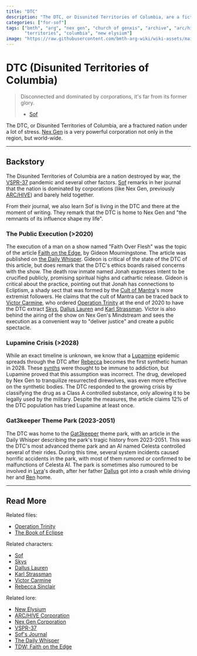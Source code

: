 ```yaml
---
title: "DTC"
description: "The DTC, or Disunited Territories of Columbia, are a fictional location."
categories: ["for-sof"]
tags: ["bmth", "arg", "nex gen", "church of genxis", "archive", "arc/hive", "mantra", "cult", "youtopia", "dtc", "divided", 
       "territories", "columbia", "new elysium"]
image: "https://raw.githubusercontent.com/bmth-arg-wiki/wiki-assets/main/characters/unknown.png"
---
```


# DTC (Disunited Territories of Columbia)

> Disconnected and dominated by corporations, it's far from its former glory.
> 
> - [Sof](../characters/sof)

The DTC, or Disunited Territories of Columbia, are a fractured nation under a lot 
of stress. [Nex Gen](nex-gen-corporation) is a very powerful corporation not only in the 
region, but world-wide.

***

## Backstory

The Disunited Territories of Columbia are a nation destroyed by war, the [VSPR-37](vspr37) pandemic 
and several other factors. [Sof](../characters/sof) remarks in her journal that the nation is 
dominated by corporations (like Nex Gen, previously [ARC/HIVE](archive)) and barely held together.

From their journal, we also learn Sof is living in the DTC and there at the moment of writing. 
They remark that the DTC is home to Nex Gen and "the remnants of its influence shape my life".

### The Public Execution (>2020)

The execution of a man on a show named "Faith Over Flesh" was the topic of the article [Faith on the Edge](tdw-faithedge), 
by Gideon Mourningstone. The article was published on [the Daily Whisper](webbrowser). Gideon is critical of the state of the DTC 
of this article, but does remark that the DTC's ethics boards raised concerns with the show. The death row inmate named 
Jonah expresses intent to be crucified publicly, promising spiritual highs and cathartic release. 
Gideon is critical about the practice, pointing out that Jonah has connections to Ecliptism, a shady sect that was formed 
by the [Cult of Mantra](mantra)'s more extremist followers. He claims that the cult of Mantra can be traced back to 
[Victor Carmine](../characters/victor-carmine), who ordered [Operation Trinity](../for-sof/trinity_document) at the end of 
2020 to have the DTC extract [Skys](../characters/skys), [Dallus Lauren](../characters/dallus-lauren) and 
[Karl Strassman](../characters/strassman). Victor is also behind the airing of the show on Nex Gen's 
Mindstream and sees the execution as a convenient way to "deliver justice" and create a public spectacle.

### Lupamine Crisis (>2028)

While an exact timeline is unknown, we know that a [Lupamine](lupamine) epidemic spreads through the DTC 
after [Rebecca](../characters/rebecca) becomes the first synthetic human in 2028. These [synths](synths) were thought to be 
immune to addiction, but Lupamine proved that this assumption was incorrect. The drug, developed by Nex Gen to tranquilize 
resurrected direwolves, was even more effective on the synthetic bodies.
The DTC responded to the growing crisis by classifying the drug as a Class A controlled substance, only allowing it to 
be legally used by the military. Despite the measures, the article claims 12% of the DTC population has 
tried Lupamine at least once.

### Gat3keeper Theme Park (2023-2051)

The DTC was home to the [Gat3keeper](tdw-gatekeeper) theme park, with an article in the Daily Whisper 
describing the park's tragic history from 2023-2051. This was the DTC's most advanced theme park and an AI named Celesta 
controlled several of their rides. During this time, several system incidents caused 
horrific accidents in the park, with most of them rumored or confirmed to be malfunctions of Celesta AI. 
The park is sometimes also rumoured to be involved in [Lyra](../characters/lyra-lauren)'s death, after her father [Dallus](../characters/dallus-lauren) 
got into a crash while driving her and [Ren](../characters/ren) home.

***

## Read More

Related files:

- [Operation Trinity](../for-sof/trinity_document)
- [The Book of Eclipse](../for-sof/book-of-eclipse)

Related characters:

- [Sof](../characters/sof)
- [Skys](../characters/skys)
- [Dallus Lauren](../characters/dallus-lauren)
- [Karl Strassman](../characters/strassman)
- [Victor Carmine](../characters/victor-carmine)
- [Rebecca Sinclair](../characters/rebecca)

Related lore:

- [New Elysium](new-elysium)
- [ARC/HIVE Corporation](archive)
- [Nex Gen Corporation](nex-gen-corporation)
- [VSPR-37](vspr37)
- [Sof's Journal](journal)
- [The Daily Whisper](webbrowser)
- [TDW: Faith on the Edge](webbrowser)